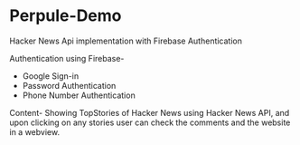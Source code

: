 # Perpule-Demo
Hacker News Api implementation with Firebase Authentication

Authentication using Firebase-
  - Google Sign-in
  - Password Authentication
  - Phone Number Authentication

Content- Showing TopStories of Hacker News using Hacker News API, and upon clicking on any stories user can check the comments and the website in a webview.
